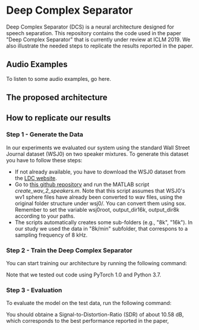 # Deep Complex Separator

Deep Complex Separator (DCS) is a neural architecture designed for speech separation. This repository contains the code used in the paper "Deep Complex Separator" that is currently under review at ICLM 2019. We also illustrate the needed steps to replicate the results reported in the paper.

## Audio Examples
To listen to some audio examples, go here.


## The proposed architecture

## How to replicate our results

### Step 1 - Generate the Data
In our experiments we evaluated our system using the standard Wall Street Journal dataset (WSJ0) on two speaker mixtures.  To generate this dataset you have to follow these steps:
 - If not already available, you have to download the WSJ0 dataset from the [LDC website](https://catalog.ldc.upenn.edu/LDC93S6B).
-  Go to [this github repository](https://github.com/pchao6/LSTM_PIT_Speech_Separation/tree/master/2.%20create-speaker-mixtures-V2) and run the MATLAB script *create_wav_2_speakers.m*. Note that this script assumes that WSJ0's wv1 sphere files have already been converted to wav files, using the original folder structure under wsj0/. You can convert them using sox. Remember to set the variable wsj0root, output_dir16k, output_dir8k according to your paths.
- The scripts automatically creates some sub-folders (e.g., "8k", "16k"). In our study we used the data in "8k/min" subfolder, that correspons to a sampling frequency of 8 kHz.

### Step 2 - Train the Deep Complex Separator
You can start training our architecture by running the following command:

Note that we tested out code using PyTorch 1.0 and Python 3.7. 


### Step 3 - Evaluation
To evaluate the model on the test data, run the following command:

You should obtaine a Signal-to-Distortion-Ratio (SDR) of about 10.58 dB, which corresponds to the best performance reported in the paper,
